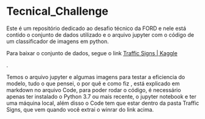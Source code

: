 # Tecnical_Challenge
Este é um repositório dedicado ao desafio técnico da FORD e nele está contido o conjunto de dados utilizado e o arquivo jupyter com o código de um classificador de imagens em python.

Para baixar o conjunto de dados, segue o link  <a href="https://www.kaggle.com/venkateshroshan/traffic-signs"> Traffic Signs | Kaggle </a></p>.

Temos o arquivo jupyter e algumas imagens para testar a eficiencia do modelo, tudo o que pensei, o por quê e como fiz , está explicado em markdown no arquivo Code, para poder rodar o código, é necessário apenas ter instalado o Python 3.7 ou mais recente, o jupyter notebook e ter uma máquina local, além disso o Code tem que estar dentro da pasta Traffic Signs, que vem quando você extrai o winrar do link acima. 
